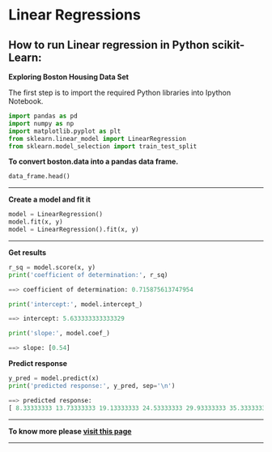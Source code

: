 
# Linear Regressions

## **How to run Linear regression in Python scikit-Learn**:

**Exploring Boston Housing Data Set**

The first step is to import the required Python libraries into Ipython Notebook.

```py
import pandas as pd
import numpy as np
import matplotlib.pyplot as plt
from sklearn.linear_model import LinearRegression
from sklearn.model_selection import train_test_split
```
**To convert boston.data into a pandas data frame.**

```py
data_frame.head()
```
***

**Create a model and fit it**

```py
model = LinearRegression()
model.fit(x, y)
model = LinearRegression().fit(x, y)

```
***

**Get results**

```py
r_sq = model.score(x, y)
print('coefficient of determination:', r_sq)

==> coefficient of determination: 0.715875613747954

print('intercept:', model.intercept_)

==> intercept: 5.633333333333329

print('slope:', model.coef_)

==> slope: [0.54]

```
**Predict response**

```py
y_pred = model.predict(x)
print('predicted response:', y_pred, sep='\n')

==> predicted response:
[ 8.33333333 13.73333333 19.13333333 24.53333333 29.93333333 35.33333333]
```
***
**To know more please [visit this page](https://bigdata-madesimple.com/how-to-run-linear-regression-in-python-scikit-learn/)**
****

